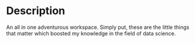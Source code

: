 # Description
An all in one adventurous workspace. Simply put, these are the little things that matter which boosted my knowledge in the field of data science.
